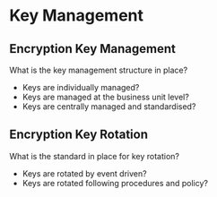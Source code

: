# Key Management

## Encryption Key Management

What is the key management structure in place?

* Keys are individually managed?
* Keys are managed at the business unit level?
* Keys are centrally managed and standardised?

## Encryption Key Rotation

What is the standard in place for key rotation?

* Keys are rotated by event driven?
* Keys are rotated following procedures and policy?



